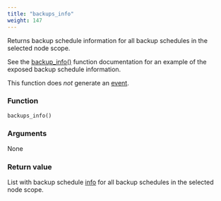 ```yaml
---
title: "backups_info"
weight: 147
---
```


Returns backup schedule information for all backup schedules in the selected node scope.

See the [backup_info()](../backup_info) function documentation for an example of the exposed backup schedule information.

This function does *not* generate an [event](../../overview/events).

### Function
`backups_info()`

### Arguments
None

### Return value
List with backup schedule [info](../../data-types/info) for all backup schedules in the selected node scope.
